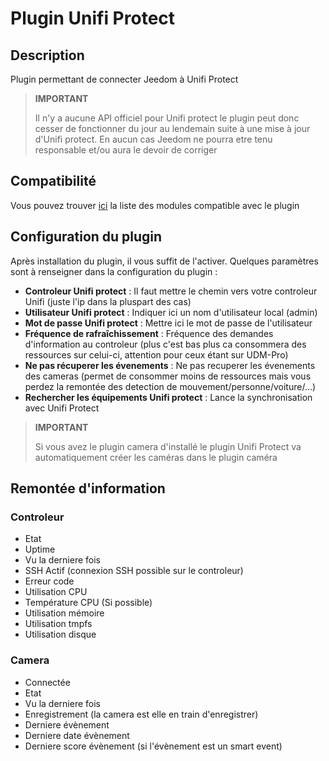 # Plugin Unifi Protect

## Description

Plugin permettant de connecter Jeedom à Unifi Protect

>**IMPORTANT**
>
>Il n'y a aucune API officiel pour Unifi protect le plugin peut donc cesser de fonctionner du jour au lendemain suite à une mise à jour d'Unifi protect. En aucun cas Jeedom ne pourra etre tenu responsable et/ou aura le devoir de corriger

## Compatibilité

Vous pouvez trouver [ici](https://compatibility.jeedom.com/index.php?v=d&p=home&plugin=unifiprotect) la liste des modules compatible avec le plugin

## Configuration du plugin

Après installation du plugin, il vous suffit de l'activer. Quelques paramètres sont à renseigner dans la configuration du plugin :

-   **Controleur Unifi protect** : Il faut mettre le chemin vers votre controleur Unifi (juste l'ip dans la pluspart des cas)
-   **Utilisateur Unifi protect** : Indiquer ici un nom d'utilisateur local (admin) 
-   **Mot de passe Unifi protect** : Mettre ici le mot de passe de l'utilisateur
-   **Fréquence de rafraîchissement** : Fréquence des demandes d'information au controleur (plus c'est bas plus ca consommera des ressources sur celui-ci, attention pour ceux étant sur UDM-Pro)
-   **Ne pas récuperer les évenements** : Ne pas recuperer les évenements des cameras (permet de consommer moins de ressources mais vous perdez la remontée des detection de mouvement/personne/voiture/...)
-   **Rechercher les équipements Unifi protect** : Lance la synchronisation avec Unifi Protect

>**IMPORTANT**
>
>Si vous avez le plugin camera d'installé le plugin Unifi Protect va automatiquement créer les caméras dans le plugin caméra 

## Remontée d'information

### Controleur

- Etat
- Uptime
- Vu la derniere fois
- SSH Actif (connexion SSH possible sur le controleur)
- Erreur code
- Utilisation CPU
- Température CPU (Si possible)
- Utilisation mémoire
- Utilisation tmpfs
- Utilisation disque

### Camera 

- Connectée
- Etat
- Vu la derniere fois
- Enregistrement (la camera est elle en train d'enregistrer)
- Derniere évènement
- Derniere date évènement
- Derniere score évènement (si l'évènement est un smart event)